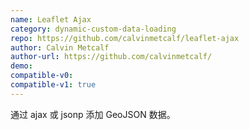 ```yaml
---
name: Leaflet Ajax
category: dynamic-custom-data-loading
repo: https://github.com/calvinmetcalf/leaflet-ajax
author: Calvin Metcalf
author-url: https://github.com/calvinmetcalf/
demo: 
compatible-v0:
compatible-v1: true
---
```


通过 ajax 或 jsonp 添加 GeoJSON 数据。
